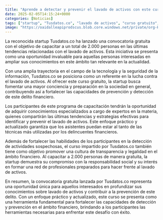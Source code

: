 ```yaml
---
title: "Aprende a detectar y prevenir el lavado de activos con este curso gratis, aqui te puedes inscribir"
date: 2025-02-05T14:15:24+0000
categories: [Noticias]
tags: ["startup", "Tusdatos.co", "lavado de activos", "curso gratuito", "prevención", "detección", "delito financiero."]
image: "https://oaidalleapiprodscus.blob.core.windows.net/private/org-HKmKxpuNw3Y88lm4EBrIPq0n/user-ZwiCXOggLL8ZNNKE2g7rXFmV/img-NLT8YlXthxQIVOpOmalLSkAh.png?st=2025-02-05T13%3A15%3A24Z&se=2025-02-05T15%3A15%3A24Z&sp=r&sv=2024-08-04&sr=b&rscd=inline&rsct=image/png&skoid=d505667d-d6c1-4a0a-bac7-5c84a87759f8&sktid=a48cca56-e6da-484e-a814-9c849652bcb3&skt=2025-02-05T05%3A36%3A13Z&ske=2025-02-06T05%3A36%3A13Z&sks=b&skv=2024-08-04&sig=JokVsGdOYKdZqS9fTjii/OS1oCaPkFv7EP/oXHqaCnc%3D"
---
```


La reconocida startup Tusdatos.co ha lanzado una convocatoria gratuita con el objetivo de capacitar a un total de 2.000 personas en las últimas tendencias relacionadas con el lavado de activos. Esta iniciativa se presenta como una oportunidad invaluable para aquellas personas interesadas en ampliar sus conocimientos en este ámbito tan relevante en la actualidad.

Con una amplia trayectoria en el campo de la tecnología y la seguridad de la información, Tusdatos.co se posiciona como un referente en la lucha contra el lavado de activos. Al ofrecer este curso gratuito, la startup busca fomentar una mayor conciencia y preparación en la sociedad en general, contribuyendo así a fortalecer las capacidades de prevención y detección de este delito financiero.

Los participantes de este programa de capacitación tendrán la oportunidad de adquirir conocimientos especializados a cargo de expertos en la materia, quienes compartirán las últimas tendencias y estrategias efectivas para identificar y prevenir el lavado de activos. Este enfoque práctico y actualizado garantiza que los asistentes puedan estar al tanto de las técnicas más utilizadas por los delincuentes financieros.

Además de fortalecer las habilidades de los participantes en la detección de actividades sospechosas, el curso impartido por Tusdatos.co también tiene como objetivo promover una cultura de transparencia y legalidad en el ámbito financiero. Al capacitar a 2.000 personas de manera gratuita, la startup demuestra su compromiso con la responsabilidad social y su interés en formar una red de profesionales preparados para hacer frente al lavado de activos.

En resumen, la convocatoria gratuita lanzada por Tusdatos.co representa una oportunidad única para aquellos interesados en profundizar sus conocimientos sobre lavado de activos y contribuir a la prevención de este delito. Con un enfoque práctico y actualizado, este curso se presenta como una herramienta fundamental para fortalecer las capacidades de detección y prevención en el ámbito financiero, brindando a los participantes las herramientas necesarias para enfrentar este desafío con éxito.
    